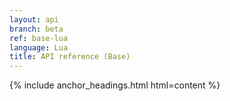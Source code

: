 ```yaml
---
layout: api
branch: beta
ref: base-lua
language: Lua
title: API reference (Base)
---
```

{% include anchor_headings.html html=content %}